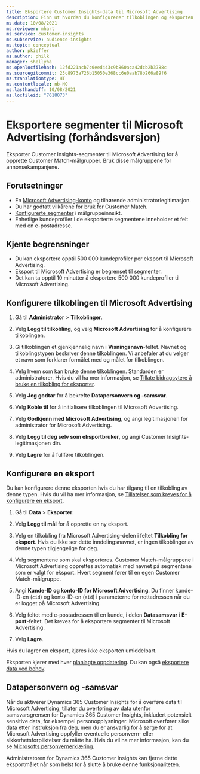 ```yaml
---
title: Eksportere Customer Insights-data til Microsoft Advertising
description: Finn ut hvordan du konfigurerer tilkoblingen og eksporten til Microsoft Advertising.
ms.date: 10/08/2021
ms.reviewer: mhart
ms.service: customer-insights
ms.subservice: audience-insights
ms.topic: conceptual
author: pkieffer
ms.author: philk
manager: shellyha
ms.openlocfilehash: 12fd221acb7c0eed443c9b860aca42dcb2b3788c
ms.sourcegitcommit: 23c8973a726b15050e368cc6e0aab78b266a89f6
ms.translationtype: HT
ms.contentlocale: nb-NO
ms.lasthandoff: 10/08/2021
ms.locfileid: "7618073"
---
```

# <a name="export-segments-to-microsoft-advertising-preview"></a>Eksportere segmenter til Microsoft Advertising (forhåndsversjon)

Eksporter Customer Insights-segmenter til Microsoft Advertising for å opprette Customer Match-målgrupper. Bruk disse målgruppene for annonsekampanjene.

## <a name="prerequisites"></a>Forutsetninger

-   En [Microsoft Advertising-konto](https://ads.microsoft.com/) og tilhørende administratorlegitimasjon.
-   Du har godtatt vilkårene for bruk for Customer Match. 
-   [Konfigurerte segmenter](segments.md) i målgruppeinnsikt.
-   Enhetlige kundeprofiler i de eksporterte segmentene inneholder et felt med en e-postadresse.

## <a name="known-limitations"></a>Kjente begrensninger

- Du kan eksportere opptil 500 000 kundeprofiler per eksport til Microsoft Advertising.
- Eksport til Microsoft Advertising er begrenset til segmenter.
- Det kan ta opptil 10 minutter å eksportere 500 000 kundeprofiler til Microsoft Advertising. 


## <a name="set-up-the-connection-to-microsoft-advertising"></a>Konfigurere tilkoblingen til Microsoft Advertising

1. Gå til **Administrator** > **Tilkoblinger**.

1. Velg **Legg til tilkobling**, og velg **Microsoft Advertising** for å konfigurere tilkoblingen.

1. Gi tilkoblingen et gjenkjennelig navn i **Visningsnavn**-feltet. Navnet og tilkoblingstypen beskriver denne tilkoblingen. Vi anbefaler at du velger et navn som forklarer formålet med og målet for tilkoblingen.

1. Velg hvem som kan bruke denne tilkoblingen. Standarden er administratorer. Hvis du vil ha mer informasjon, se [Tillate bidragsytere å bruke en tilkobling for eksporter](connections.md#allow-contributors-to-use-a-connection-for-exports).

1. Velg **Jeg godtar** for å bekrefte **Datapersonvern og -samsvar**.

1. Velg **Koble til** for å initialisere tilkoblingen til Microsoft Advertising.

1. Velg **Godkjenn med Microsoft Advertising**, og angi legitimasjonen for administrator for Microsoft Advertising.

1. Velg **Legg til deg selv som eksportbruker**, og angi Customer Insights-legitimasjonen din.

1. Velg **Lagre** for å fullføre tilkoblingen.

## <a name="configure-an-export"></a>Konfigurere en eksport

Du kan konfigurere denne eksporten hvis du har tilgang til en tilkobling av denne typen. Hvis du vil ha mer informasjon, se [Tillatelser som kreves for å konfigurere en eksport](export-destinations.md#set-up-a-new-export).

1. Gå til **Data** > **Eksporter**.

1. Velg **Legg til mål** for å opprette en ny eksport.

1. Velg en tilkobling fra Microsoft Advertising-delen i feltet **Tilkobling for eksport**. Hvis du ikke ser dette inndelingsnavnet, er ingen tilkoblinger av denne typen tilgjengelige for deg.

1. Velg segmentene som skal eksporteres. Customer Match-målgruppene i Microsoft Advertising opprettes automatisk med navnet på segmentene som er valgt for eksport. Hvert segment fører til en egen Customer Match-målgruppe. 

1. Angi **Kunde-ID og konto-ID for Microsoft Advertising**. Du finner kunde-ID-en (`cid`) og konto-ID-en (`aid`) i parameterne for nettadressen når du er logget på Microsoft Advertising.

1. Velg feltet med e-postadressen til en kunde, i delen **Datasamsvar** i **E-post**-feltet. Det kreves for å eksportere segmenter til Microsoft Advertising.

1. Velg **Lagre**.

Hvis du lagrer en eksport, kjøres ikke eksporten umiddelbart.

Eksporten kjører med hver [planlagte oppdatering](system.md#schedule-tab). Du kan også [eksportere data ved behov](export-destinations.md#run-exports-on-demand). 


## <a name="data-privacy-and-compliance"></a>Datapersonvern og -samsvar

Når du aktiverer Dynamics 365 Customer Insights for å overføre data til Microsoft Advertising, tillater du overføring av data utenfor samsvarsgrensen for Dynamics 365 Customer Insights, inkludert potensielt sensitive data, for eksempel personopplysninger. Microsoft overfører slike data etter instruksjon fra deg, men du er ansvarlig for å sørge for at Microsoft Advertising oppfyller eventuelle personvern- eller sikkerhetsforpliktelser du måtte ha. Hvis du vil ha mer informasjon, kan du se [Microsofts personvernerklæring](https://go.microsoft.com/fwlink/?linkid=396732).

Administratoren for Dynamics 365 Customer Insights kan fjerne dette eksportmålet når som helst for å slutte å bruke denne funksjonaliteten.
